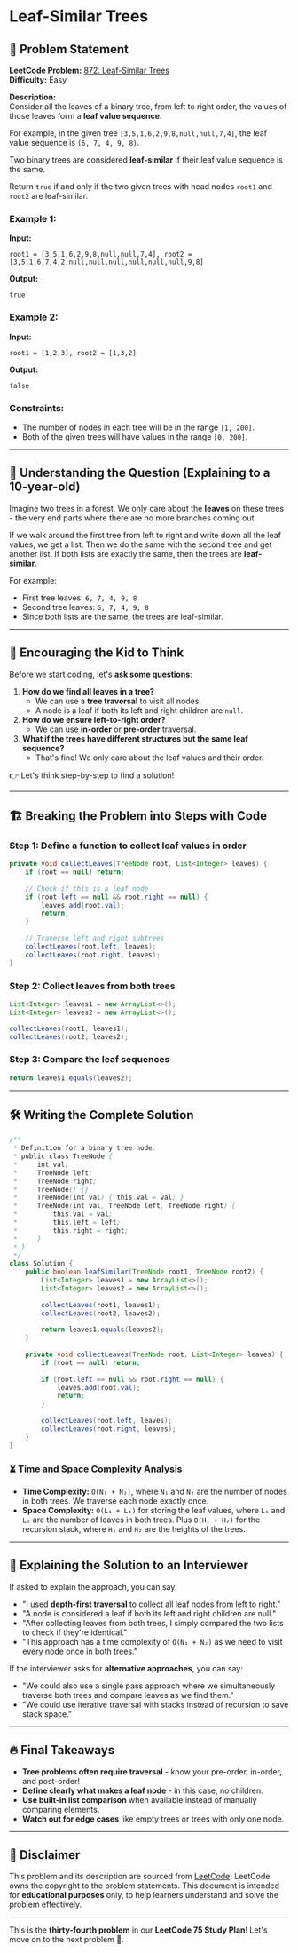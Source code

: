# Leaf-Similar Trees

## 📌 Problem Statement

**LeetCode Problem:** [872. Leaf-Similar Trees](https://leetcode.com/problems/leaf-similar-trees/)  
**Difficulty:** Easy  

**Description:**  
Consider all the leaves of a binary tree, from left to right order, the values of those leaves form a **leaf value sequence**.

For example, in the given tree `[3,5,1,6,2,9,8,null,null,7,4]`, the leaf value sequence is `(6, 7, 4, 9, 8)`.

Two binary trees are considered **leaf-similar** if their leaf value sequence is the same.

Return `true` if and only if the two given trees with head nodes `root1` and `root2` are leaf-similar.

### **Example 1:**
**Input:** 
```
root1 = [3,5,1,6,2,9,8,null,null,7,4], root2 = [3,5,1,6,7,4,2,null,null,null,null,null,null,9,8]
```
**Output:** 
```
true
```

### **Example 2:**
**Input:** 
```
root1 = [1,2,3], root2 = [1,3,2]
```
**Output:** 
```
false
```

### **Constraints:**
- The number of nodes in each tree will be in the range `[1, 200]`.
- Both of the given trees will have values in the range `[0, 200]`.

---

## 📌 Understanding the Question (Explaining to a 10-year-old)

Imagine two trees in a forest. We only care about the **leaves** on these trees - the very end parts where there are no more branches coming out.

If we walk around the first tree from left to right and write down all the leaf values, we get a list. Then we do the same with the second tree and get another list. If both lists are exactly the same, then the trees are **leaf-similar**.

For example:
- First tree leaves: `6, 7, 4, 9, 8`
- Second tree leaves: `6, 7, 4, 9, 8`
- Since both lists are the same, the trees are leaf-similar.

---

## 🧠 Encouraging the Kid to Think

Before we start coding, let's **ask some questions**:
1. **How do we find all leaves in a tree?**
   - We can use a **tree traversal** to visit all nodes.
   - A node is a leaf if both its left and right children are `null`.
2. **How do we ensure left-to-right order?**
   - We can use **in-order** or **pre-order** traversal.
3. **What if the trees have different structures but the same leaf sequence?**
   - That's fine! We only care about the leaf values and their order.

👉 Let's think step-by-step to find a solution!

---

## 🏗️ Breaking the Problem into Steps with Code

### Step 1: Define a function to collect leaf values in order
```java
private void collectLeaves(TreeNode root, List<Integer> leaves) {
    if (root == null) return;
    
    // Check if this is a leaf node
    if (root.left == null && root.right == null) {
        leaves.add(root.val);
        return;
    }
    
    // Traverse left and right subtrees
    collectLeaves(root.left, leaves);
    collectLeaves(root.right, leaves);
}
```

### Step 2: Collect leaves from both trees
```java
List<Integer> leaves1 = new ArrayList<>();
List<Integer> leaves2 = new ArrayList<>();

collectLeaves(root1, leaves1);
collectLeaves(root2, leaves2);
```

### Step 3: Compare the leaf sequences
```java
return leaves1.equals(leaves2);
```

---

## 🛠️ Writing the Complete Solution

```java
/**
 * Definition for a binary tree node.
 * public class TreeNode {
 *     int val;
 *     TreeNode left;
 *     TreeNode right;
 *     TreeNode() {}
 *     TreeNode(int val) { this.val = val; }
 *     TreeNode(int val, TreeNode left, TreeNode right) {
 *         this.val = val;
 *         this.left = left;
 *         this.right = right;
 *     }
 * }
 */
class Solution {
    public boolean leafSimilar(TreeNode root1, TreeNode root2) {
        List<Integer> leaves1 = new ArrayList<>();
        List<Integer> leaves2 = new ArrayList<>();
        
        collectLeaves(root1, leaves1);
        collectLeaves(root2, leaves2);
        
        return leaves1.equals(leaves2);
    }
    
    private void collectLeaves(TreeNode root, List<Integer> leaves) {
        if (root == null) return;
        
        if (root.left == null && root.right == null) {
            leaves.add(root.val);
            return;
        }
        
        collectLeaves(root.left, leaves);
        collectLeaves(root.right, leaves);
    }
}
```

### ⏳ Time and Space Complexity Analysis
- **Time Complexity:** `O(N₁ + N₂)`, where `N₁` and `N₂` are the number of nodes in both trees. We traverse each node exactly once.
- **Space Complexity:** `O(L₁ + L₂)` for storing the leaf values, where `L₁` and `L₂` are the number of leaves in both trees. Plus `O(H₁ + H₂)` for the recursion stack, where `H₁` and `H₂` are the heights of the trees.

---

## 📢 Explaining the Solution to an Interviewer
If asked to explain the approach, you can say:
- "I used **depth-first traversal** to collect all leaf nodes from left to right."
- "A node is considered a leaf if both its left and right children are null."
- "After collecting leaves from both trees, I simply compared the two lists to check if they're identical."
- "This approach has a time complexity of `O(N₁ + N₂)` as we need to visit every node once in both trees."

If the interviewer asks for **alternative approaches**, you can say:
- "We could also use a single pass approach where we simultaneously traverse both trees and compare leaves as we find them."
- "We could use iterative traversal with stacks instead of recursion to save stack space."

---

## 🔥 Final Takeaways
- **Tree problems often require traversal** - know your pre-order, in-order, and post-order!
- **Define clearly what makes a leaf node** - in this case, no children.
- **Use built-in list comparison** when available instead of manually comparing elements.
- **Watch out for edge cases** like empty trees or trees with only one node.

---

## 📜 Disclaimer
This problem and its description are sourced from [LeetCode](https://leetcode.com/problems/leaf-similar-trees/). LeetCode owns the copyright to the problem statements. This document is intended for **educational purposes** only, to help learners understand and solve the problem effectively.

---

This is the **thirty-fourth problem** in our **LeetCode 75 Study Plan**! Let's move on to the next problem 🚀.
